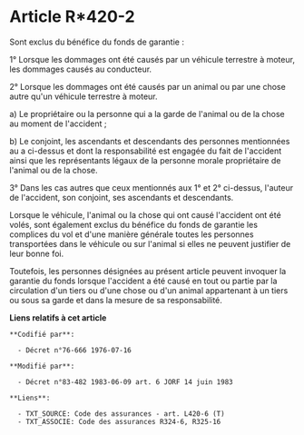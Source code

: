 # Article R*420-2

Sont exclus du bénéfice du fonds de garantie :

1° Lorsque les dommages ont été causés par un véhicule terrestre à moteur, les dommages causés au conducteur.

2° Lorsque les dommages ont été causés par un animal ou par une chose autre qu'un véhicule terrestre à moteur.

a) Le propriétaire ou la personne qui a la garde de l'animal ou de la chose au moment de l'accident ;

b) Le conjoint, les ascendants et descendants des personnes mentionnées au a ci-dessus et dont la responsabilité est engagée
du fait de l'accident ainsi que les représentants légaux de la personne morale propriétaire de l'animal ou de la chose.

3° Dans les cas autres que ceux mentionnés aux 1° et 2° ci-dessus, l'auteur de l'accident, son conjoint, ses ascendants et
descendants.

Lorsque le véhicule, l'animal ou la chose qui ont causé l'accident ont été volés, sont également exclus du bénéfice du fonds
de garantie les complices du vol et d'une manière générale toutes les personnes transportées dans le véhicule ou sur l'animal
si elles ne peuvent justifier de leur bonne foi.

Toutefois, les personnes désignées au présent article peuvent invoquer la garantie du fonds lorsque l'accident a été causé en
tout ou partie par la circulation d'un tiers ou d'une chose ou d'un animal appartenant à un tiers ou sous sa garde et dans la
mesure de sa responsabilité.

**Liens relatifs à cet article**

	**Codifié par**:

	  - Décret n°76-666 1976-07-16

	**Modifié par**:

	  - Décret n°83-482 1983-06-09 art. 6 JORF 14 juin 1983

	**Liens**:

	  - TXT_SOURCE: Code des assurances - art. L420-6 (T)
	  - TXT_ASSOCIE: Code des assurances R324-6, R325-16
